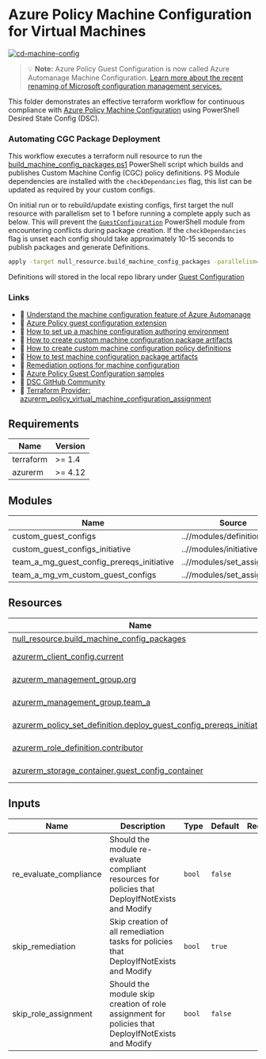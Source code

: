 <!-- BEGIN_TF_DOCS -->
# Azure Policy Machine Configuration for Virtual Machines

[![cd-machine-config](https://github.com/gettek/terraform-azurerm-policy-as-code/actions/workflows/cd-guest-config.yml/badge.svg)](https://github.com/gettek/terraform-azurerm-policy-as-code/actions/workflows/cd-guest-config.yml)

> 💡 **Note:** Azure Policy Guest Configuration is now called Azure Automanage Machine Configuration. [Learn more about the recent renaming of Microsoft configuration management services.](https://techcommunity.microsoft.com/t5/azure-governance-and-management/coming-soon-guest-configuration-renames-to-machine-configuration/ba-p/3474116)

This folder demonstrates an effective terraform workflow for continuous compliance with [Azure Policy Machine Configuration](https://learn.microsoft.com/en-us/azure/governance/machine-configuration/overview) using PowerShell Desired State Config (DSC).

### Automating CGC Package Deployment

This workflow executes a terraform null resource to run the [build_machine_config_packages.ps1](../scripts/build_machine_config_packages.ps1) PowerShell script which builds and publishes Custom Machine Config (CGC) policy definitions. PS Module dependencies are installed with the `checkDependancies` flag, this list can be updated as required by your custom configs.

On initial run or to rebuild/update existing configs, first target the null resource with parallelism set to 1 before running a complete apply such as below. This will prevent the [`GuestConfiguration`](https://www.powershellgallery.com/packages/GuestConfiguration/) PowerShell module from encountering conflicts during package creation. If the `checkDependancies` flag is unset each config should take approximately 10-15 seconds to publish packages and generate Definitions.

```bash
apply -target null_resource.build_machine_config_packages -parallelism=1 && tf apply
```

Definitions will stored in the local repo library under [Guest Configuration](../policies/Guest%20Configuration/)

### Links

- 📘 [Understand the machine configuration feature of Azure Automanage](https://learn.microsoft.com/en-us/azure/governance/machine-configuration/overview)
- 📘 [Azure Policy guest configuration extension](https://learn.microsoft.com/en-us/azure/cloud-adoption-framework/manage/azure-server-management/guest-configuration-policy)
- 📘 [How to set up a machine configuration authoring environment](https://learn.microsoft.com/en-us/azure/governance/machine-configuration/machine-configuration-create-setup)
- 📘 [How to create custom machine configuration package artifacts](https://learn.microsoft.com/en-us/azure/governance/machine-configuration/machine-configuration-create)
- 📘 [How to create custom machine configuration policy definitions](https://learn.microsoft.com/en-us/azure/governance/machine-configuration/machine-configuration-create-definition)
- 📘 [How to test machine configuration package artifacts](https://learn.microsoft.com/en-gb/azure/governance/machine-configuration/machine-configuration-create-test)
- 📘 [Remediation options for machine configuration](https://learn.microsoft.com/en-us/azure/governance/machine-configuration/machine-configuration-policy-effects)
- 📙 [Azure Policy Guest Configuration samples](https://github.com/Azure/azure-policy/tree/master/samples/GuestConfiguration/package-samples)
- 📙 [DSC GitHub Community](https://github.com/dsccommunity)
- 📙 [Terraform Provider: azurerm_policy_virtual_machine_configuration_assignment](https://registry.terraform.io/providers/hashicorp/azurerm/latest/docs/resources/policy_virtual_machine_configuration_assignment)

## Requirements

| Name | Version |
|------|---------|
| terraform | >= 1.4 |
| azurerm | >= 4.12 |

## Modules

| Name | Source | Version |
|------|--------|---------|
| custom_guest_configs | ..//modules/definition | n/a |
| custom_guest_configs_initiative | ..//modules/initiative | n/a |
| team_a_mg_guest_config_prereqs_initiative | ..//modules/set_assignment | n/a |
| team_a_mg_vm_custom_guest_configs | ..//modules/set_assignment | n/a |

## Resources

| Name | Type |
|------|------|
| [null_resource.build_machine_config_packages](https://registry.terraform.io/providers/hashicorp/null/latest/docs/resources/resource) | resource |
| [azurerm_client_config.current](https://registry.terraform.io/providers/hashicorp/azurerm/latest/docs/data-sources/client_config) | data source |
| [azurerm_management_group.org](https://registry.terraform.io/providers/hashicorp/azurerm/latest/docs/data-sources/management_group) | data source |
| [azurerm_management_group.team_a](https://registry.terraform.io/providers/hashicorp/azurerm/latest/docs/data-sources/management_group) | data source |
| [azurerm_policy_set_definition.deploy_guest_config_prereqs_initiative](https://registry.terraform.io/providers/hashicorp/azurerm/latest/docs/data-sources/policy_set_definition) | data source |
| [azurerm_role_definition.contributor](https://registry.terraform.io/providers/hashicorp/azurerm/latest/docs/data-sources/role_definition) | data source |
| [azurerm_storage_container.guest_config_container](https://registry.terraform.io/providers/hashicorp/azurerm/latest/docs/data-sources/storage_container) | data source |

## Inputs

| Name | Description | Type | Default | Required |
|------|-------------|------|---------|:--------:|
| re_evaluate_compliance | Should the module re-evaluate compliant resources for policies that DeployIfNotExists and Modify | `bool` | `false` | no |
| skip_remediation | Skip creation of all remediation tasks for policies that DeployIfNotExists and Modify | `bool` | `true` | no |
| skip_role_assignment | Should the module skip creation of role assignment for policies that DeployIfNotExists and Modify | `bool` | `false` | no |


<!-- END_TF_DOCS -->